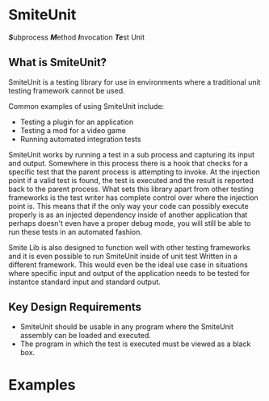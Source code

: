 # SmiteUnit
***S***ubprocess ***M***ethod ***I***nvocation ***Te***st Unit

## What is SmiteUnit?
SmiteUnit is a testing library for use in environments where a traditional unit testing framework cannot be used.

Common examples of using SmiteUnit include:
* Testing a plugin for an application
* Testing a mod for a video game
* Running automated integration tests

SmiteUnit works by running a test in a sub process and capturing its input and output.
Somewhere in this process there is a hook that checks for a specific test that the parent process is attempting to invoke.
At the injection point if a valid test is found, the test is executed and the result is reported back to the parent process.
What sets this library apart from other testing frameworks is the test writer has complete control over where the injection point is.
This means that if the only way your code can possibly execute properly is 
as an injected dependency inside of another application that perhaps doesn't even have a proper debug mode,
you will still be able to run these tests in an automated fashion.

Smite Lib is also designed to function well with other testing frameworks 
and it is even possible to run SmiteUnit inside of unit test Written in a different framework.
This would even be the ideal use case in situations where specific input and output of the application 
needs to be tested for instantce standard input and standard output.

## Key Design Requirements
* SmiteUnit should be usable in any program where the SmiteUnit assembly can be loaded and executed.
* The program in which the test is executed must be viewed as a black box.


# Examples

```cs --region FrameworkExample --source-file ./Docs/ReadmeExamples.cs --project ./Docs/Snippets.csproj
```

